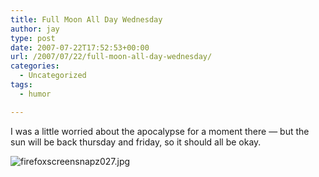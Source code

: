 ```yaml
---
title: Full Moon All Day Wednesday
author: jay
type: post
date: 2007-07-22T17:52:53+00:00
url: /2007/07/22/full-moon-all-day-wednesday/
categories:
  - Uncategorized
tags:
  - humor

---
```

I was a little worried about the apocalypse for a moment there — but the sun will be back thursday and friday, so it should all be okay.

![firefoxscreensnapz027.jpg][1]

 [1]: https://cdn.rambleon.org/migrate/2007/07/firefoxscreensnapz027.jpg
